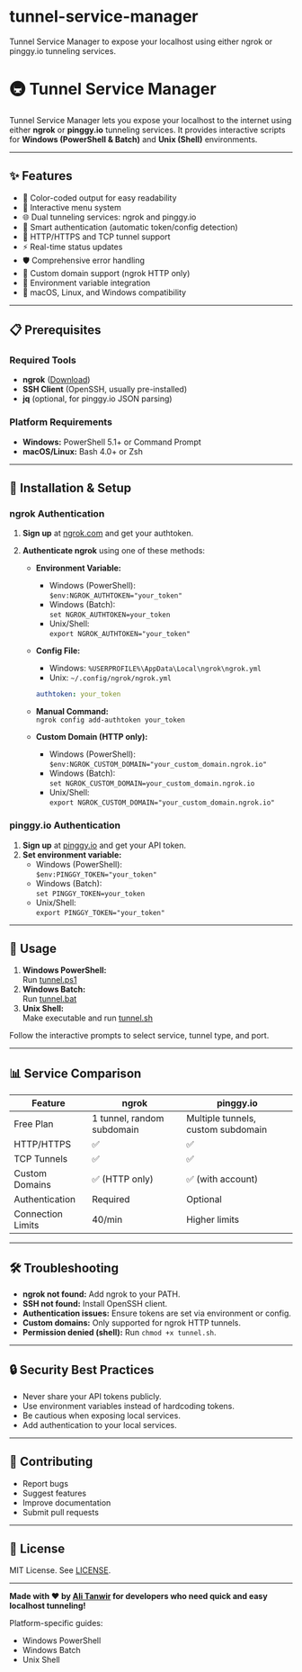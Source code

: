 # tunnel-service-manager
Tunnel Service Manager to expose  your localhost using either ngrok or pinggy.io tunneling services.

# 🚇 Tunnel Service Manager

Tunnel Service Manager lets you expose your localhost to the internet using either **ngrok** or **pinggy.io** tunneling services. It provides interactive scripts for **Windows (PowerShell & Batch)** and **Unix (Shell)** environments.

---

## ✨ Features

- 🎨 Color-coded output for easy readability
- 🔄 Interactive menu system
- 🌐 Dual tunneling services: ngrok and pinggy.io
- 🔐 Smart authentication (automatic token/config detection)
- 🚀 HTTP/HTTPS and TCP tunnel support
- ⚡ Real-time status updates
- 🛡️ Comprehensive error handling
- 📱 Custom domain support (ngrok HTTP only)
- 🔧 Environment variable integration
- 🍎 macOS, Linux, and Windows compatibility

---

## 📋 Prerequisites

### Required Tools

- **ngrok** ([Download](https://ngrok.com/download))
- **SSH Client** (OpenSSH, usually pre-installed)
- **jq** (optional, for pinggy.io JSON parsing)

### Platform Requirements

- **Windows:** PowerShell 5.1+ or Command Prompt
- **macOS/Linux:** Bash 4.0+ or Zsh

---

## 🔧 Installation & Setup

### ngrok Authentication

1. **Sign up** at [ngrok.com](https://ngrok.com) and get your authtoken.
2. **Authenticate ngrok** using one of these methods:

   - **Environment Variable:**
     - Windows (PowerShell):  
       `$env:NGROK_AUTHTOKEN="your_token"`
     - Windows (Batch):  
       `set NGROK_AUTHTOKEN=your_token`
     - Unix/Shell:  
       `export NGROK_AUTHTOKEN="your_token"`

   - **Config File:**  
     - Windows: `%USERPROFILE%\AppData\Local\ngrok\ngrok.yml`
     - Unix: `~/.config/ngrok/ngrok.yml`
     ```yaml
     authtoken: your_token
     ```

   - **Manual Command:**  
     `ngrok config add-authtoken your_token`

   - **Custom Domain (HTTP only):**
     - Windows (PowerShell):  
       `$env:NGROK_CUSTOM_DOMAIN="your_custom_domain.ngrok.io"`
     - Windows (Batch):  
       `set NGROK_CUSTOM_DOMAIN=your_custom_domain.ngrok.io`
     - Unix/Shell:  
       `export NGROK_CUSTOM_DOMAIN="your_custom_domain.ngrok.io"`

### pinggy.io Authentication

1. **Sign up** at [pinggy.io](https://pinggy.io) and get your API token.
2. **Set environment variable:**
   - Windows (PowerShell):  
     `$env:PINGGY_TOKEN="your_token"`
   - Windows (Batch):  
     `set PINGGY_TOKEN=your_token`
   - Unix/Shell:  
     `export PINGGY_TOKEN="your_token"`

---

## 🚀 Usage

1. **Windows PowerShell:**  
   Run [tunnel.ps1](tunnel.ps1)
2. **Windows Batch:**  
   Run [tunnel.bat](tunnel.bat)
3. **Unix Shell:**  
   Make executable and run [tunnel.sh](tunnel.sh)

Follow the interactive prompts to select service, tunnel type, and port.

---

## 📊 Service Comparison

| Feature            | ngrok                | pinggy.io                |
|--------------------|----------------------|--------------------------|
| Free Plan          | 1 tunnel, random subdomain | Multiple tunnels, custom subdomain |
| HTTP/HTTPS         | ✅                   | ✅                       |
| TCP Tunnels        | ✅                   | ✅                       |
| Custom Domains     | ✅ (HTTP only)       | ✅ (with account)        |
| Authentication     | Required             | Optional                 |
| Connection Limits  | 40/min               | Higher limits            |

---

## 🛠️ Troubleshooting

- **ngrok not found:** Add ngrok to your PATH.
- **SSH not found:** Install OpenSSH client.
- **Authentication issues:** Ensure tokens are set via environment or config.
- **Custom domains:** Only supported for ngrok HTTP tunnels.
- **Permission denied (shell):** Run `chmod +x tunnel.sh`.

---

## 🔒 Security Best Practices

- Never share your API tokens publicly.
- Use environment variables instead of hardcoding tokens.
- Be cautious when exposing local services.
- Add authentication to your local services.

---

## 🤝 Contributing

- Report bugs
- Suggest features
- Improve documentation
- Submit pull requests

---

## 📄 License

MIT License. See [LICENSE](LICENSE).

---

**Made with ❤️ by [Ali Tanwir](https://alitanwir.com) for developers who need quick and easy localhost tunneling!**

Platform-specific guides:
- Windows PowerShell
- Windows Batch
- Unix Shell